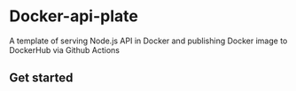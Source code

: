 # Docker-api-plate

A template of serving Node.js API in Docker and publishing Docker image to DockerHub via Github Actions

## Get started

```bash

```
